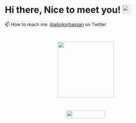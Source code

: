 <!-- # 📫 How to reach me: [@abokorhassa](https://twitter.com/abokorhassa) on Twitter  -->
<h1>Hi there, Nice to meet you! <img src="https://media.giphy.com/media/hvRJCLFzcasrR4ia7z/giphy.gif" width="25px"/></h1>
📫 How to reach me: <a href="https://twitter.com/abokorhassa" >@abokorhassan</a> on Twitter


<h1 align="center">
  <div align="center" style="margin: 40px 0">
      <a href="https://github.com/topdev0729/github-profile-views-counter">
          <img width="175px" src="https://komarev.com/ghpvc/?username=topdeveloper0729&color=DE002D">
      </a>
  </div>
  <div align="center" style="margin: 40px 0">
      <!-- Followers -->
      <a href="https://github.com/abokorhassan?tab=followers">
          <img width="120px" height="25px" style="border-radius: 3px" src="https://img.shields.io/github/followers/abokorhassan?style=flat-square">
      </a>
  </div>
</h1>

<!-- <div  align="center"> <img src="https://activity-graph.herokuapp.com/graph?username=abokorhassan&theme=xcode" /></div>
<div  align="center"> <img src="https://raw.githubusercontent.com/muhiqsimui/muhiqsimui/output/github-contribution-grid-snake.svg" /></div> -->
